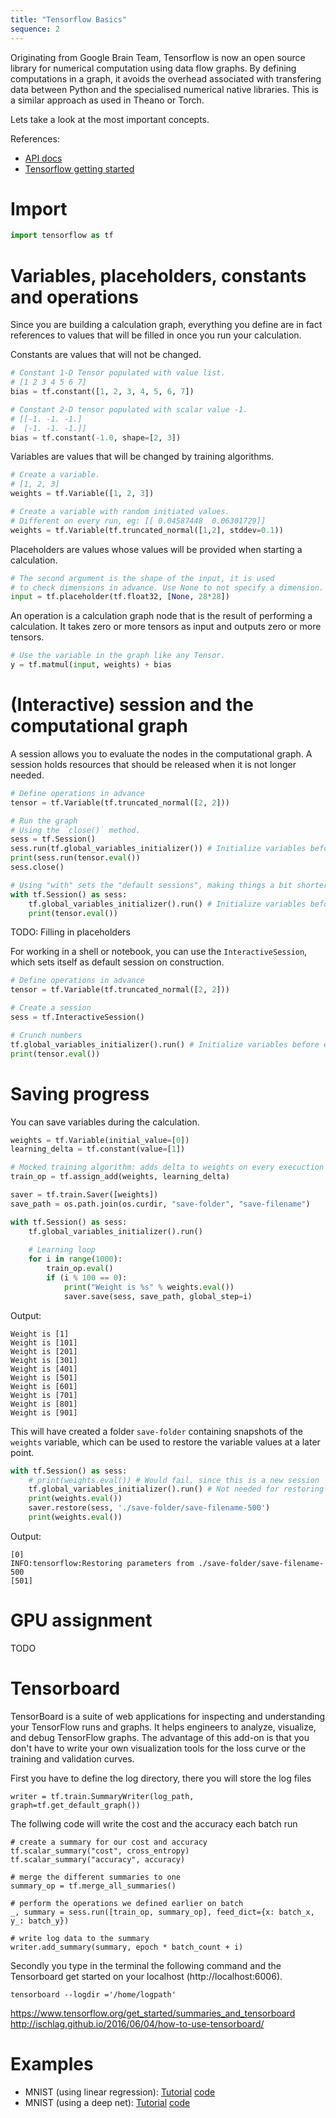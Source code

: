 ```yaml
---
title: "Tensorflow Basics"
sequence: 2
---
```


Originating from Google Brain Team, Tensorflow is now an open source library
for numerical computation using data flow graphs. By defining computations
in a graph, it avoids the overhead associated with transfering data between
Python and the specialised numerical native libraries. This is a similar
approach as used in Theano or Torch.


Lets take a look at the most important concepts.

References:
- [API docs](https://www.tensorflow.org/api_docs/python/)
- [Tensorflow getting started](https://www.tensorflow.org/get_started/)

# Import

```python
import tensorflow as tf
```

# Variables, placeholders, constants and operations

Since you are building a calculation graph, everything you define are in fact references to values that will be filled in once you run your calculation.

Constants are values that will not be changed.

```python
# Constant 1-D Tensor populated with value list.
# [1 2 3 4 5 6 7]
bias = tf.constant([1, 2, 3, 4, 5, 6, 7])

# Constant 2-D tensor populated with scalar value -1.
# [[-1. -1. -1.]
#  [-1. -1. -1.]]
bias = tf.constant(-1.0, shape=[2, 3])
```
 
Variables are values that will be changed by training algorithms.

```python
# Create a variable.
# [1, 2, 3]
weights = tf.Variable([1, 2, 3])

# Create a variable with random initiated values.
# Different on every run, eg: [[ 0.04587448  0.06301729]]
weights = tf.Variable(tf.truncated_normal([1,2], stddev=0.1))
```

Placeholders are values whose values will be provided when starting a calculation.

```python
# The second argument is the shape of the input, it is used
# to check dimensions in advance. Use None to not specify a dimension.
input = tf.placeholder(tf.float32, [None, 28*28])
```

An operation is a calculation graph node that is the result
of performing a calculation. It takes zero or more tensors as
input and outputs zero or more tensors.

```python
# Use the variable in the graph like any Tensor.
y = tf.matmul(input, weights) + bias
```

# (Interactive) session and the computational graph

A session allows you to evaluate the nodes in the computational graph.
A session holds resources that should be released when it is not longer needed.

```python
# Define operations in advance
tensor = tf.Variable(tf.truncated_normal([2, 2]))

# Run the graph
# Using the `close()` method.
sess = tf.Session()
sess.run(tf.global_variables_initializer()) # Initialize variables before evaluation.
print(sess.run(tensor.eval())
sess.close()

# Using "with" sets the "default sessions", making things a bit shorter
with tf.Session() as sess:
    tf.global_variables_initializer().run() # Initialize variables before evaluation.
    print(tensor.eval())
```

TODO: Filling in placeholders

For working in a shell or notebook, you can use the `InteractiveSession`, which sets itself as default session on construction.

```python
# Define operations in advance
tensor = tf.Variable(tf.truncated_normal([2, 2]))

# Create a session
sess = tf.InteractiveSession()

# Crunch numbers
tf.global_variables_initializer().run() # Initialize variables before evaluation.
print(tensor.eval())
```

# Saving progress

You can save variables during the calculation.

```python
weights = tf.Variable(initial_value=[0])
learning_delta = tf.constant(value=[1])

# Mocked training algorithm: adds delta to weights on every execuction
train_op = tf.assign_add(weights, learning_delta)

saver = tf.train.Saver([weights])
save_path = os.path.join(os.curdir, "save-folder", "save-filename")

with tf.Session() as sess:
    tf.global_variables_initializer().run()
    
    # Learning loop
    for i in range(1000):
        train_op.eval()
        if (i % 100 == 0):
            print("Weight is %s" % weights.eval())
            saver.save(sess, save_path, global_step=i)
```

Output:

```
Weight is [1]
Weight is [101]
Weight is [201]
Weight is [301]
Weight is [401]
Weight is [501]
Weight is [601]
Weight is [701]
Weight is [801]
Weight is [901]
```

This will have created a folder `save-folder` containing snapshots of the `weights` variable, which can be used to restore the variable values at a later point.

```python
with tf.Session() as sess:
    # print(weights.eval()) # Would fail, since this is a new session
    tf.global_variables_initializer().run() # Not needed for restoring
    print(weights.eval())
    saver.restore(sess, './save-folder/save-filename-500')
    print(weights.eval())
```

Output:

```
[0]
INFO:tensorflow:Restoring parameters from ./save-folder/save-filename-500
[501]
```

# GPU assignment
TODO

# Tensorboard
TensorBoard is a suite of web applications for inspecting and understanding your TensorFlow runs and graphs. It helps engineers to analyze, visualize, and debug TensorFlow graphs. The advantage of this add-on is that you don't have to write your own visualization tools for the loss curve or the training and validation curves. 

First you have to define the log directory, there you will store the log files
```
writer = tf.train.SummaryWriter(log_path, graph=tf.get_default_graph())
```

The follwing code will write the cost and the accuracy each batch run
```
# create a summary for our cost and accuracy
tf.scalar_summary("cost", cross_entropy)
tf.scalar_summary("accuracy", accuracy)

# merge the different summaries to one 
summary_op = tf.merge_all_summaries()

# perform the operations we defined earlier on batch
_, summary = sess.run([train_op, summary_op], feed_dict={x: batch_x, y_: batch_y})
            
# write log data to the summary 
writer.add_summary(summary, epoch * batch_count + i)

```

Secondly you type in the terminal the following command and the Tensorboard get started on your localhost (http://localhost:6006).
```
tensorboard --logdir ='/home/logpath'
```

https://www.tensorflow.org/get_started/summaries_and_tensorboard
http://ischlag.github.io/2016/06/04/how-to-use-tensorboard/

# Examples

- MNIST (using linear regression): [Tutorial](https://www.tensorflow.org/get_started/mnist/beginners) [code](https://github.com/tensorflow/tensorflow/blob/r1.3/tensorflow/examples/tutorials/mnist/mnist_softmax.py)
- MNIST (using a deep net): [Tutorial](https://www.tensorflow.org/get_started/mnist/pros) [code](https://github.com/tensorflow/tensorflow/blob/r1.3/tensorflow/examples/tutorials/mnist/mnist_deep.py)